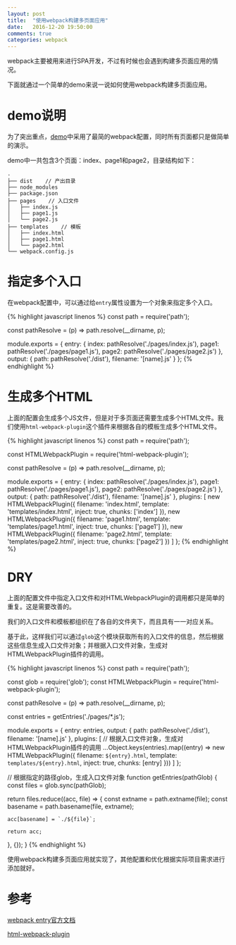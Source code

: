 ```yaml
---
layout: post
title:  "使用webpack构建多页面应用"
date:   2016-12-20 19:50:00
comments: true
categories: webpack
---
```


webpack主要被用来进行SPA开发，不过有时候也会遇到构建多页面应用的情况。

下面就通过一个简单的demo来说一说如何使用webpack构建多页面应用。

# demo说明
为了突出重点，[demo](https://github.com/xing-zhi/blog-demos/tree/master/generate-multiple-pages-with-webpack)中采用了最简的webpack配置，同时所有页面都只是做简单的演示。

demo中一共包含3个页面：index、page1和page2，目录结构如下：

	.
	├── dist    // 产出目录
	├── node_modules
	├── package.json
	├── pages    // 入口文件
	│   ├── index.js
	│   ├── page1.js
	│   └── page2.js
	├── templates    // 模板
	│   ├── index.html
	│   ├── page1.html
	│   └── page2.html
	└── webpack.config.js

# 指定多个入口
在webpack配置中，可以通过给`entry`属性设置为一个对象来指定多个入口。

{% highlight javascript linenos %}
const path = require('path');

const pathResolve = (p) => path.resolve(__dirname, p);

module.exports = {
  entry: {
    index: pathResolve('./pages/index.js'),
    page1: pathResolve('./pages/page1.js'),
    page2: pathResolve('./pages/page2.js')
  },
  output: {
    path: pathResolve('./dist'),
    filename: '[name].js'
  }
};
{% endhighlight  %}

# 生成多个HTML
上面的配置会生成多个JS文件，但是对于多页面还需要生成多个HTML文件。我们使用`html-webpack-plugin`这个插件来根据各自的模板生成多个HTML文件。

{% highlight javascript linenos %}
const path = require('path');

const HTMLWebpackPlugin = require('html-webpack-plugin');

const pathResolve = (p) => path.resolve(__dirname, p);

module.exports = {
  entry: {
    index: pathResolve('./pages/index.js'),
    page1: pathResolve('./pages/page1.js'),
    page2: pathResolve('./pages/page2.js')
  },
  output: {
    path: pathResolve('./dist'),
    filename: '[name].js'
  },
  plugins: [
    new HTMLWebpackPlugin({
      filename: 'index.html',
      template: 'templates/index.html',
      inject: true,
      chunks: ['index']
    }),
    new HTMLWebpackPlugin({
      filename: 'page1.html',
      template: 'templates/page1.html',
      inject: true,
      chunks: ['page1']
    }),
    new HTMLWebpackPlugin({
      filename: 'page2.html',
      template: 'templates/page2.html',
      inject: true,
      chunks: ['page2']
    })
  ]
};
{% endhighlight %}

# DRY
上面的配置文件中指定入口文件和对HTMLWebpackPlugin的调用都只是简单的重复。这是需要改善的。

我们的入口文件和模板都组织在了各自的文件夹下，而且具有一一对应关系。

基于此，这样我们可以通过`glob`这个模块获取所有的入口文件的信息，然后根据这些信息生成入口文件对象；并根据入口文件对象，生成对HTMLWebpackPlugin插件的调用。

{% highlight javascript linenos %}
const path = require('path');

const glob = require('glob');
const HTMLWebpackPlugin = require('html-webpack-plugin');

const pathResolve = (p) => path.resolve(__dirname, p);

const entries = getEntries('./pages/*.js');

module.exports = {
  entry: entries,
  output: {
    path: pathResolve('./dist'),
    filename: '[name].js'
  },
  plugins: [
  // 根据入口文件对象，生成对HTMLWebpackPlugin插件的调用
    ...Object.keys(entries).map((entry) => new HTMLWebpackPlugin({
      filename: `${entry}.html`,
      template: `templates/${entry}.html`,
      inject: true,
      chunks: [entry]
    }))
  ]
};

// 根据指定的路径glob，生成入口文件对象
function getEntries(pathGlob) {
  const files = glob.sync(pathGlob);

  return files.reduce((acc, file) => {
    const extname = path.extname(file);
    const basename = path.basename(file, extname);

    acc[basename] = `./${file}`;

    return acc;
  }, {});
}
{% endhighlight %} 

使用webpack构建多页面应用就实现了，其他配置和优化根据实际项目需求进行添加就好。

# 参考
[webpack entry官方文档](https://webpack.js.org/configuration/entry-context/#entry)

[html-webpack-plugin](https://github.com/ampedandwired/html-webpack-plugin)
